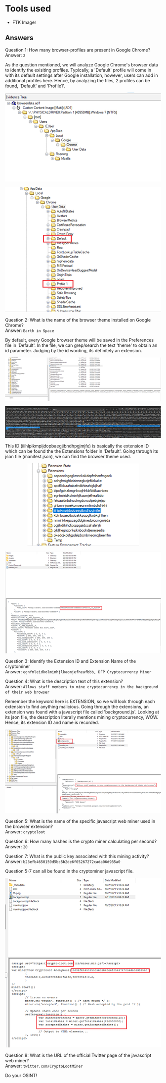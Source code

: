 # Tools used
* FTK Imager

## Answers
Question 1: How many browser-profiles are present in Google Chrome?
<br>Answer: `2`

As the question mentioned, we will analyze Google Chrome's browser data to identify the exisiting profiles. Typically, a 'Default' profile will come in with its default settings after Google installation,
however, users can add in additional profiles here. Hence, by analyzing the files, 2 profiles can be found, 'Default' and 'Profile1'.

<p align='center'>
  <img src='/images/crypto1.png' alt="crypto1">
</p>

<p align='center'>
  <img src='/images/crypto2.png' alt="crypto2">
</p>

Question 2: What is the name of the browser theme installed on Google Chrome?
<br>Answer: `Earth in Space`

By default, every Google browser theme will be saved in the Preferences file in 'Default'. 
In the file, we can grep/search the text 'theme' to obtain an id parameter. Judging by the id wording, its definitely an extension.

<p align='center'>
  <img src='/images/crypto3.png' alt="crypto3">
</p>

<p align='center'>
  <img src='/images/crypto4.png' alt="crypto4">
</p>

This ID (iiihlpikmpijdopbaegjibndhpgjmjfe) is basically the extension ID which can be found the the Extensions folder in 'Default'. 
Going through its json file (manifest.json), we can find the browser theme used.

<p align='center'>
  <img src='/images/crypto5.png' alt="crypto5">
</p>

<p align='center'>
  <img src='/images/crypto6.png' alt="crypto6">
</p>

Question 3: Identify the Extension ID and Extension Name of the cryptominer
<br>Answer: `egnfmleidkolminhjlkaomjefheafbbb, DFP Cryptocurrency Miner`

Question 4: What is the description text of this extension?
<br>Answer: `Allows staff members to mine cryptocurrency in the background of their web browser`

Remember the keyword here is EXTENSION, so we will look through each extension to find anything malicious. Going through the extensions, an extension was found with a javascript file called 'background.js'.
Looking at its json file, the description literally mentions mining cryptocurrency, WOW. Hence, its extension ID and name is recorded.

<p align='center'>
  <img src='/images/crypto7.png' alt="crypto7">
</p>

Question 5: What is the name of the specific javascript web miner used in the browser extension?
<br>Answer: `cryptoloot`

Question 6: How many hashes is the crypto miner calculating per second?
<br>Answer: `20`

Question 7: What is the public key associated with this mining activity?
<br>Answer: `b23efb4650150d5bc5b2de6f05267272cada06d985a0`

Question 5-7 can all be found in the cryptominer javascript file. 

<p align='center'>
  <img src='/images/crypto8.png' alt="crypto8">
</p>

Question 8: What is the URL of the official Twitter page of the javascript web miner?
<br>Answer: `twitter.com/CryptoLootMiner`

Do your OSINT!

